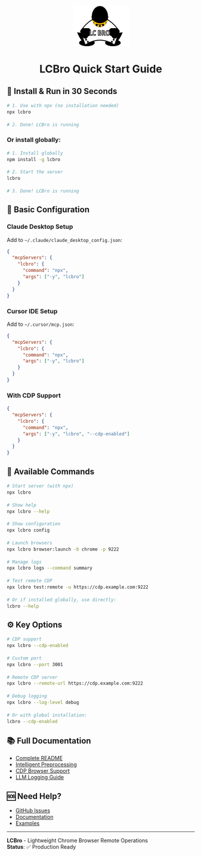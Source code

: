 <div align="center">
  <img src="assets/logo.svg" alt="LCBro Logo" width="150" height="112">
  
# LCBro Quick Start Guide
</div>

## 🚀 Install & Run in 30 Seconds

```bash
# 1. Use with npx (no installation needed)
npx lcbro

# 2. Done! LCBro is running
```

### Or install globally:
```bash
# 1. Install globally
npm install -g lcbro

# 2. Start the server
lcbro

# 3. Done! LCBro is running
```

## 🔧 Basic Configuration

### Claude Desktop Setup
Add to `~/.claude/claude_desktop_config.json`:
```json
{
  "mcpServers": {
    "lcbro": {
      "command": "npx",
      "args": ["-y", "lcbro"]
    }
  }
}
```

### Cursor IDE Setup
Add to `~/.cursor/mcp.json`:
```json
{
  "mcpServers": {
    "lcbro": {
      "command": "npx",
      "args": ["-y", "lcbro"]
    }
  }
}
```

### With CDP Support
```json
{
  "mcpServers": {
    "lcbro": {
      "command": "npx",
      "args": ["-y", "lcbro", "--cdp-enabled"]
    }
  }
}
```

## 🎯 Available Commands

```bash
# Start server (with npx)
npx lcbro

# Show help
npx lcbro --help

# Show configuration
npx lcbro config

# Launch browsers
npx lcbro browser:launch -b chrome -p 9222

# Manage logs
npx lcbro logs --command summary

# Test remote CDP
npx lcbro test:remote -u https://cdp.example.com:9222

# Or if installed globally, use directly:
lcbro --help
```

## ⚙️ Key Options

```bash
# CDP support
npx lcbro --cdp-enabled

# Custom port
npx lcbro --port 3001

# Remote CDP server
npx lcbro --remote-url https://cdp.example.com:9222

# Debug logging
npx lcbro --log-level debug

# Or with global installation:
lcbro --cdp-enabled
```

## 📚 Full Documentation

- [Complete README](README.md)
- [Intelligent Preprocessing](docs/INTELLIGENT_PREPROCESSING.md)
- [CDP Browser Support](docs/CDP_BROWSER_SUPPORT.md)
- [LLM Logging Guide](docs/LLM_LOGGING_GUIDE.md)

## 🆘 Need Help?

- [GitHub Issues](https://github.com/your-username/lcbro/issues)
- [Documentation](docs/)
- [Examples](examples/)

---

**LCBro** - Lightweight Chrome Browser Remote Operations  
**Status**: ✅ Production Ready
